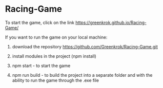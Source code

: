 # Racing-Game

To start the game, click on the link https://greenkrok.github.io/Racing-Game/

If you want to run the game on your local machine:

1) download the repository https://github.com/Greenkrok/Racing-Game.git

2) install modules in the project (npm install)

3) npm start - to start the game

4) npm run build - to build the project into a separate folder and with the ability to run the game through the .exe file
